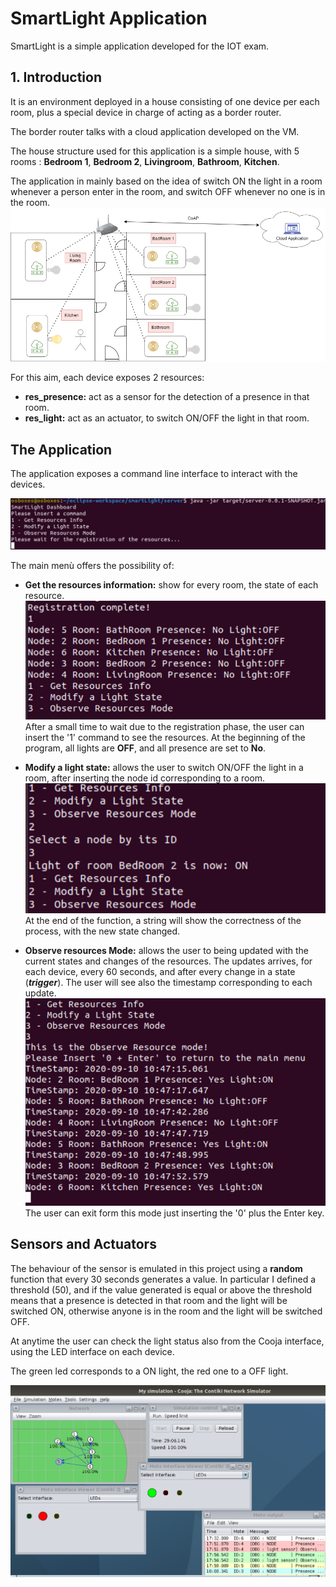 # SmartLight Application

SmartLight is a simple application developed for the IOT exam.

## 1. Introduction
It is an environment deployed in a house consisting of one device per each room, plus a special device in charge of acting as a border router. 

The border router talks with a cloud application developed on the VM.

The house structure used for this application is a simple house, with 5 rooms : **Bedroom 1**, **Bedroom 2**, **Livingroom**, **Bathroom**, **Kitchen**.

The application in mainly based on the idea of switch ON the light in a room whenever a person enter in the room, and switch OFF whenever no one is in the room.
![home](./img/home.png)


For this aim, each device exposes 2 resources: 
- **res_presence:** act as a sensor for the detection of a presence in that room.
- **res_light:** act as an actuator, to switch ON/OFF the light in that room.

## The Application

The application exposes a command line interface to interact with the devices.

![screen1](./img/screen1.PNG)

The main menù offers the possibility of:
- **Get the resources information:** show for every room, the state of each resource.
![screen2](./img/screen2.PNG)
After a small time to wait due to the registration phase, the user can insert the '1' command to see the resources. At the beginning of the program, all lights are **OFF**, and all presence are set to **No**.


- **Modify a light state:** allows the user to switch ON/OFF the light in a room, after inserting the node id corresponding to a room.
![screen3](./img/screen3.PNG)
At the end of the function, a string will show the correctness of the process, with the new state changed.
- **Observe resources Mode:** allows the user to being updated with the current states and changes of the resources. The updates arrives, for each device, every 60 seconds, and after every change in a state (***trigger***).
The user will see also the timestamp corresponding to each update.
![screen4](./img/screen4.PNG)
The user can exit form this mode just inserting the '0' plus the Enter key.

## Sensors and Actuators

The behaviour of the sensor is emulated in this project using a **random** function that every 30 seconds generates a value. In particular I defined a threshold (50), and if the value generated is equal or above the threshold means that a presence is detected in that room and the light will be switched ON, otherwise anyone is in the room and the light will be switched OFF.

At anytime the user can check the light status also from the Cooja interface, using the LED interface on each device.

The green led corresponds to a ON light, the red one to a OFF light.

![screen5](./img/screen5.PNG)
